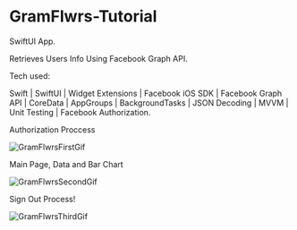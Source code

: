 # GramFlwrs-Tutorial
 SwiftUI App. 
 
 Retrieves Users Info Using Facebook Graph API.
 
 Tech used: 
 
 Swift | SwiftUI | Widget Extensions | Facebook iOS SDK | Facebook Graph API | CoreData | AppGroups | BackgroundTasks | JSON Decoding | MVVM | Unit Testing | Facebook Authorization.
 
 Authorization Proccess

![GramFlwrsFirstGif](https://user-images.githubusercontent.com/36818367/209585328-d8a92396-3161-45d8-8cf5-ee99da537de7.gif)

Main Page, Data and Bar Chart

![GramFlwrsSecondGif](https://user-images.githubusercontent.com/36818367/209585332-7a0dbf2f-cd47-450a-8598-a750d871181c.gif)

Sign Out Process!

![GramFlwrsThirdGif](https://user-images.githubusercontent.com/36818367/209585390-8227cc00-8c52-4665-a822-eafd9f46e8fb.gif)
